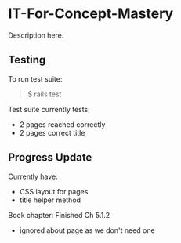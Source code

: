 IT-For-Concept-Mastery
===

Description here.

## Testing

To run test suite:

> $ rails test

Test suite currently tests:
- 2 pages reached correctly
- 2 pages correct title

## Progress Update

Currently have:
- CSS layout for pages
- title helper method

Book chapter: Finished Ch 5.1.2
- ignored about page as we don't need one